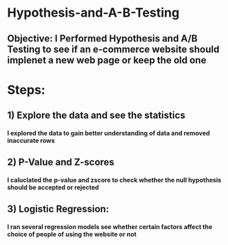 # Hypothesis-and-A-B-Testing
## Objective: I Performed Hypothesis and A/B Testing to see if an e-commerce website should implenet a new web page or keep the old one
# Steps:
## 1) Explore the data and see the statistics
#### I explored the data to gain better understanding of data and removed inaccurate rows
## 2) P-Value and Z-scores
#### I caluclated the p-value and zscore to check whether the null hypothesis should be accepted or rejected
## 3) Logistic Regression:
#### I ran several regression models see whether certain factors affect the choice of people of using the website or not
